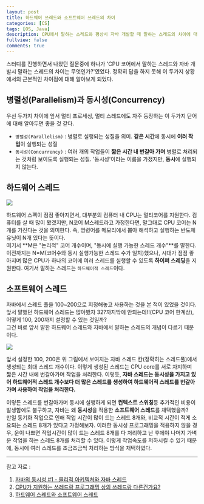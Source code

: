 ```yaml
---
layout: post
title: 하드웨어 쓰레드와 소프트웨어 쓰레드의 차이
categories: [CS]
tags: [OS, Java]
description: CPU에서 말하는 스레드와 평상시 자바 개발할 때 말하는 스레드의 차이에 대해 알아본다.
fullview: false
comments: true
---
```


스터디를 진행하면서 나왔던 질문중에 하나가 'CPU 코어에서 말하는 스레드와 자바 개발시 말하는 스레드의 차이는 무엇인가?'였었다. 정확히 답을 하지 못해 이 두가지 상황에서의 근본적인 차이점에 대해 알아보게 되었다.

## 병렬성(Parallelism)과 동시성(Concurrency)
우선 두가지 차이에 앞서 멀티 프로세싱, 멀티 스레드에도 자주 등장하는 이 두가지 단어에 대해 알아두면 좋을 것 같다.

* `병렬성(Parallelism)` : 병렬로 실행되는 성질을 의미. **같은 시간**에 동시에 **여러 작업**이 실행되는 성질
* `동시성(Concurrency)` : 여러 개의 작업들이 **짧은 시간 내 번갈아 가며** 병렬로 처리되는 것처럼 보이도록 실행되는 성질. '동시성'이라는 이름을 가졌지만, **동시**에 실행되지 않는다.

## 하드웨어 스레드

<p style="center">
<img src="https://user-images.githubusercontent.com/19832483/51107760-22567180-1833-11e9-840e-ac61236b675e.png">
</p>

하드웨어 스펙이 점점 좋아지면서, 대부분의 컴퓨터 내 CPU는 멀티코어를 지원한다.  컴퓨터를 살 때 많이 봤겠지만, N코어 M스레드라고 가정한다면, 말그대로 CPU 코어는 N개를 가진다는 것을 의미한다. 즉, 명령어를 메모리에서 뽑아 해석하고 실행하는 반도체 유닛이 N개 있다는 뜻이다.  
여기서 **M은 "논리적" 코어 개수이며, "동시에 실행 가능한 스레드 개수"**를 말한다. 이전까지는 N=M(코어수와 동시 실행가능한 스레드 수가 일치)했으나, 시대가 점점 좋아지며 많은 CPU가 하나의 코어에 여러 스레드를 실행할 수 있도록 **하이퍼 스레딩**을 지원한다. 여기서 말하는 스레드는 `하드웨어적 스레드`이다. 

## 소프트웨어 스레드

자바에서 스레드 풀을 100~200으로 지정해놓고 사용하는 것을 본 적이 있었을 것이다. 앞서 말했던 하드웨어 스레드는 많아봤자 32?까지밖에 안되는데!!(CPU 코어 한계상), 어떻게 100, 200까지 설정할 수 있는 것일까?  
그건 바로 앞서 말한 하드웨어 스레드와 자바에서 말하는 스레드의 개념이 다르기 때문이다.

<p style="center">
<img src="https://user-images.githubusercontent.com/19832483/51109579-fb9b3980-1838-11e9-8a11-964ee175ab19.png">
</p>

앞서 설정한 100, 200은 위 그림에서 보여지는 자바 스레드 칸(정확히는 스레드풀)에서 생성되는 최대 스레드 개수이다. 이렇게 생성된 스레드는 CPU core를 서로 차지하며 짧은 시간 내에 번갈아가며 작업을 처리한다. 이렇듯, **자바 스레드는 동시성을 가지고 있어 하드웨어적 스레드 개수보다 더 많은 스레드를 생성하여 하드웨어적 스레드를 번갈아 가며 사용하여 작업을 처리한다.**

이렇든 스레드를 번갈아가며 동시에 실행하게 되면 **컨텍스트 스위칭**등 추가적인 비용이 발생함에도 불구하고, 자바는 왜 **동시성**을 적용한 **소프트웨어 스레드**를 채택했을까?  
만일 동기화 작업으로 인해 작업 시간이 많이 드는 스레드 8개와, 비교적 시간이 적게 소요되는 스레드 8개가 있다고 가정해보자. 이러한 동시성 프로그래밍을 적용하지 않을 경우, 운이 나쁘면 작업시간이 많이 드는 스레드 8개를 다 처리하고 난 후에야 나머지 가벼운 작업을 하는 스레드 8개를 처리할 수 있다. 이렇게 작업속도를 저하시킬 수 있기 때문에, 동시에 여러 스레드를 조금조금씩 처리하는 방식을 채택하였다.

***
참고 자료 : 
1. [자바의 동시성 #1 - 물리적 아키텍쳐와 자바 스레드](https://badcandy.github.io/2019/01/14/concurrency-01/)  
2. [CPU가 지원하는 쓰레드랑 프로그래밍 상의 쓰레드랑 다른건가요?](https://kldp.org/node/154708)  
3. [하드웨어 스레드와 소프트웨어 스레드](https://juneyr.dev/thread)

